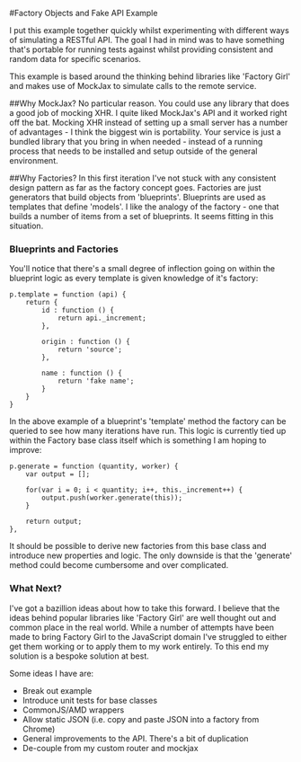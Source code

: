 #Factory Objects and Fake API Example

I put this example together quickly whilst experimenting with different ways of simulating a RESTful API. The goal I had in mind was to have something that's portable for running tests against whilst providing consistent and random data for specific scenarios.

This example is based around the thinking behind libraries like 'Factory Girl' and makes use of MockJax to simulate calls to the remote service.

##Why MockJax?
No particular reason. You could use any library that does a good job of mocking XHR. I quite liked MockJax's API and it worked right off the bat. Mocking XHR instead of setting up a small server has a number of advantages - I think the biggest win is portability. Your service is just a bundled library that you bring in when needed - instead of a running process that needs to be installed and setup outside of the general environment.

##Why Factories?
In this first iteration I've not stuck with any consistent design pattern as far as the factory concept goes. Factories are just generators that build objects from 'blueprints'. Blueprints are used as templates that define 'models'. I like the analogy of the factory - one that builds a number of items from a set of blueprints. It seems fitting in this situation.


### Blueprints and Factories
You'll notice that there's a small degree of inflection going on within the blueprint logic as every template is given knowledge of it's factory:

    p.template = function (api) {
        return {
            id : function () {
                return api._increment;
            },

            origin : function () {
                return 'source';
            },

            name : function () {
                return 'fake name';
            }
        }
    }

In the above example of a blueprint's 'template' method the factory can be queried to see how many iterations have run. This logic is currently tied up within the Factory base class itself which is something I am hoping to improve:

    p.generate = function (quantity, worker) {
        var output = [];

        for(var i = 0; i < quantity; i++, this._increment++) {
            output.push(worker.generate(this));
        }

        return output;
    },

It should be possible to derive new factories from this base class and introduce new properties and logic. The only downside is that the 'generate' method could become cumbersome and over complicated.

### What Next?
I've got a bazillion ideas about how to take this forward. I believe that the ideas behind popular libraries like 'Factory Girl' are well thought out and common place in the real world. While a number of attempts have been made to bring Factory Girl to the JavaScript domain I've struggled to either get them working or to apply them to my work entirely. To this end my solution is a bespoke solution at best.

Some ideas I have are:

* Break out example
* Introduce unit tests for base classes
* CommonJS/AMD wrappers
* Allow static JSON (i.e. copy and paste JSON into a factory from Chrome)
* General improvements to the API. There's a bit of duplication
* De-couple from my custom router and mockjax
